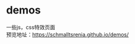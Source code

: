 # demos
一些js，css特效页面
<br />
预览地址：<a href="https://schmalltsrenia.github.io/demos/">https://schmalltsrenia.github.io/demos/</a>
